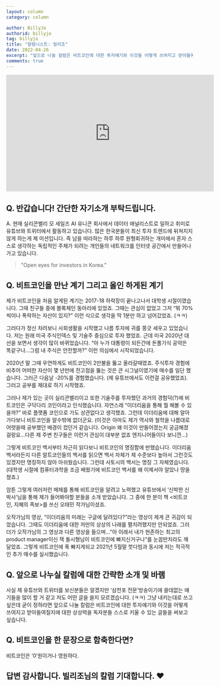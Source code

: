 ```yaml
---
layout: column
category: column

author: BillyJo
authorid: billyjo
tag: billyjo
title: "칼럼니스트: 빌리조"
date: 2022-04-26
excerpt: "앞으로 나눌 칼럼은 비트코인에 대한 투자얘기와 이것을 어떻게 쓰여지고 받아들여질지에 대한 상상력을 독자분들 스스로 키울 수 있는 글들을 써보고 싶습니다."
comments: true
---
```


<div class="video">
<iframe width="560" height="315" src="https://www.youtube.com/embed/RxWdceGhY6Y" title="YouTube video player" frameborder="0" allow="accelerometer; autoplay; clipboard-write; encrypted-media; gyroscope; picture-in-picture" allowfullscreen></iframe>
</div>

## Q. 반갑습니다! 간단한 자기소개 부탁드립니다.

A. 현재 실리콘밸리 모 세일즈 AI 유니콘 회사에서 데이터 애널리스트로 일하고 취미로 유튜브와 트위터에서 활동하고 있습니다. 많은 한국분들이 최신 투자 트렌드에 뒤쳐지지 않게 하는게 제 미션입니다. 즉 남을 따라하는 하루 하루 원형회귀하는 개미에서 혼자 스스로 생각하는 독립적인 주체가 되려는 개인들의 네트워크를 인터넷 공간에서 만들어나가고 있습니다.

<blockquote>"Open eyes for investors in Korea."</blockquote>

## Q. 비트코인을 만난 계기 그리고 올인 하게된 계기

제가 비트코인을 처음 알게된 계기는 2017-18 하락장이 끝나고나서 대학생 시절이였습니다. 그때 친구들 중에 블록체인 동아리에 있었죠. 그때는 관심이 없었고 그저 “뭐 70%씩이나 폭락하는 자산이 있지?” 이런 식으로 생각을 딱 1분만 하고 넘어갔었죠. (ㅋㅋ)

그러다가 정신 차려보니 사회생활을 시작했고 나름 투자에 귀를 쫑긋 세우고 있었습니다. 저는 원래 미국 주식인덱스 및 기술주 중심으로 투자 했었죠. 근데 미국 2020년 대선을 보면서 생각이 많이 바뀌었습니다. “아 누가 대통령이 되든간에 돈풀기식 공약은 똑같구나…그럼 내 주식은 안전할까?” 이런 의심에서 시작되었습니다.

2020년 말 그때 우연하게도 비트코인이 2만불을 뚫고 올라갈때였죠. 주식투자 경험에 비추어 어떠한 자산이 몇 년만에 전고점을 뚫는 것은 큰 시그널이였기에 매수를 일단 했습니다. 그러곤 다음날 -20%를 경험했습니다. (제 유튜브에서도 이런걸 공유했었죠). 그러고 공부를 제대로 하기 시작했죠.

그러나 제가 있는 곳이 실리콘밸리이고 또한 기술주를 투자했던 과거의 경험덕(?)에 비트코인은 구닥다리 코인이라고 인식했습니다. 자연스레 “이더리움을 통해 뭘 해볼 수 있을까?” 바로 플랫폼 코인으로 가도 상관없다고 생각했죠. 그런데 이더리움에 대해 알아가다보니 비트코인을 알수밖에 없더군요. (이것은 아마도 제가 역사와 철학을 나름대로 어렷을때 공부했던 배경이 컸던거 같습니다. Origin 왜 이것이 만들어졌는지 궁금해졌걸랑요…다른 제 주변 친구들은 이런거 관심이 대부분 없죠 엔지니어들이다 보니깐…)

그렇게 비트코인 백서부터 차근히 읽다보니 비트코인의 명징함에 반했습니다. 이더리움 백서라든지 다른 알트코인들의 백서를 읽으면 백서 자체가 제 수준보다 높아서 그런것도 있겠지만 명징하지 않아 아쉬웠습니다. 그런데 사토시의 백서는 명징 그 자체였습니다. (대학생 시절에 컴퓨터과학을 조금 배웠기에 비트코인 백서를 왜 이제서야 알았나 땅을 쳤죠.)

암튼 그렇게 여러저런 매체를 통해 비트코인을 알려고 노력했고 유튜브에서 ‘신박한 신박사’님을 통해 제가 들어봐야할 분들을 소개 받았습니다. 그 중에 한 분이 책 <비트코인, 지혜의 족보>를 쓰신 오태민 작가님이셨죠.

오작가님의 영상, “이더리움의 미래는 구글에 달려있다?”라는 영상이 제게 큰 귀감이 되었습니다. 그때도 이더리움에 대한 저만의 상상의 나래를 펼치려했지만 안되었죠. 그러더가 오작가님의 그 영상과 다른 영상을 들으며…"아 이래서 내가 현존하는 최고의 product manager이신 잭 돌시형님이 비트코인에 빠지신거구나”를 눈꼽만치라도 깨달았죠. 그렇게 비트코인에 푹 빠지게되고 2021년 5월말 붓다빔과 동시에 저는 적극적인 추가 매수를 실시했습니다.

## Q. 앞으로 나누실 칼럼에 대한 간략한 소개 및 바램

사실 제 유튜브와 트위터를 보신분들은 알겠지만 ‘삼천포 전문’방송이기에 쓸데없는 얘기들을 많이 할 거 같고 저도 어떤 글을 쓸지 모르겠습니다. (ㅋㅋ) 그냥 내키는대로 쓰고 싶은데 굳이 정하라면 앞으로 나눌 칼럼은 비트코인에 대한 투자얘기와 이것을 어떻게 쓰여지고 받아들여질지에 대한 상상력을 독자분들 스스로 키울 수 있는 글들을 써보고 싶습니다.

## Q. 비트코인을 한 문장으로 함축한다면?

비트코인은 ‘0’원이거나 영원하다.

## 답변 감사합니다.  빌리조님의 칼럼 기대합니다. ♥️
